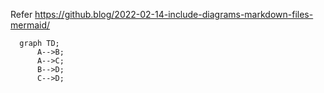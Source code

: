 Refer https://github.blog/2022-02-14-include-diagrams-markdown-files-mermaid/
```mermaid
  graph TD;
      A-->B;
      A-->C;
      B-->D;
      C-->D;
```